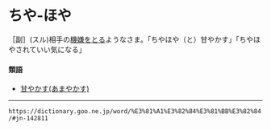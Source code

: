 # ちや‐ほや

［副］(スル)相手の[機嫌をとる](きげんをとる（機嫌を取る）)ようなさま。「ちやほや（と）甘やかす」「ちやほやされていい気になる」

#### 類語

-   [甘やかす(あまやかす)](あまやかす（甘やかす）)

---
`https://dictionary.goo.ne.jp/word/%E3%81%A1%E3%82%84%E3%81%BB%E3%82%84/#jn-142811`